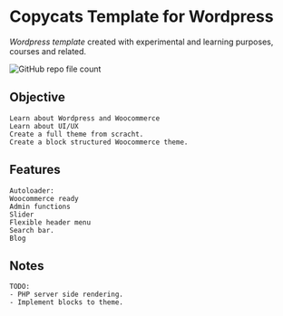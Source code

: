 # Copycats Template for Wordpress
*Wordpress template* created with experimental and learning purposes, courses and related.

![GitHub repo file count](https://img.shields.io/github/directory-file-count/ss-vector/copycats)

## Objective

    Learn about Wordpress and Woocommerce
    Learn about UI/UX
    Create a full theme from scracht.
	Create a block structured Woocommerce theme.

## Features
    
    Autoloader:
    Woocommerce ready
    Admin functions
	Slider
    Flexible header menu
    Search bar.
    Blog

## Notes

    TODO:
    - PHP server side rendering.
    - Implement blocks to theme.
